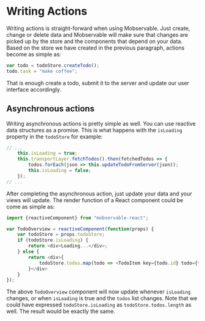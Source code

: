 # Writing Actions

Writing actions is straight-forward when using Mobservable.
Just create, change or delete data and Mobservable will make sure that changes are picked up by the store and the components that depend on your data.
Based on the store we have created in the previous paragraph, actions become as simple as:

```javascript
var todo = todoStore.createTodo();
todo.task = "make coffee";
```

That is enough create a todo, submit it to the server and update our user interface accordingly.

## Asynchronous actions

Writing asynchronous actions is pretty simple as well.
You can use reactive data structures as a promise.
This is what happens with the `isLoading` property in the `todoStore` for example:

```javascript
// ...
	this.isLoading = true;
	this.transportLayer.fetchTodos().then(fetchedTodos => {
		todos.forEach(json => this.updateTodoFromServer(json));
		this.isLoading = false;
	});
// ...
```

After completing the asynchronous action, just update your data and your views will update.
The render function of a React component could be come as simple as:

```javascript
import {reactiveComponent} from "mobservable-react";

var TodoOverview = reactiveComponent(function(props) {
	var todoStore = props.todoStore;
	if (todoStore.isLoading) {
		return <div>Loading...</div>;
	} else {
		return <div>{
			todoStore.todos.map(todo => <TodoItem key={todo.id} todo={todo} />)
		}</div>
	}
});
```

The above `TodoOverview` component will now update whenever `isLoading` changes, or when `isLoading` is true and the `todos` list changes.
Note that we could have expressed `todoStore.isLoading` as `todoStore.todos.length` as well.
The result would be exactly the same. 